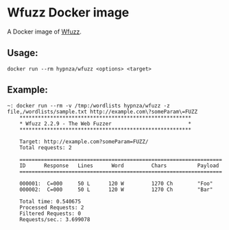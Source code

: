 # Wfuzz Docker image
A Docker image of [Wfuzz](https://github.com/xmendez/wfuzz).

## Usage:

    docker run --rm hypnza/wfuzz <options> <target>

## Example:

    ~: docker run --rm -v /tmp:/wordlists hypnza/wfuzz -z file,/wordlists/sample.txt http://example.com\?someParam\=FUZZ
		********************************************************
		* Wfuzz 2.2.9 - The Web Fuzzer                         *
		********************************************************

		Target: http://example.com?someParam=FUZZ/
		Total requests: 2

		==================================================================
		ID      Response   Lines      Word         Chars          Payload
		==================================================================

		000001:  C=000     50 L      120 W         1270 Ch        "Foo"
		000002:  C=000     50 L      120 W         1270 Ch        "Bar"

		Total time: 0.540675
		Processed Requests: 2
		Filtered Requests: 0
		Requests/sec.: 3.699078
